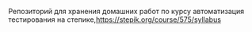 Репозиторий для хранения домашних работ по курсу автоматизация тестирования на степике,https://stepik.org/course/575/syllabus
